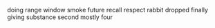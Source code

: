 doing range window smoke future recall respect rabbit dropped finally giving substance second mostly four